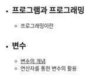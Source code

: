 + ## 프로그램과 프로그래밍
  + 프로그래밍이란



+ ## 변수
  + [변수의 개념](https://github.com/Hongyoosung/Cpp-Basic/blob/master/Valuable.md)
  + 연산자를 통한 변수의 활용
  
